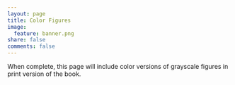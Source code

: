 ```yaml
---
layout: page
title: Color Figures
image:
  feature: banner.png
share: false
comments: false
---
```


When complete, this page will include color versions of grayscale figures in print version of the book.
